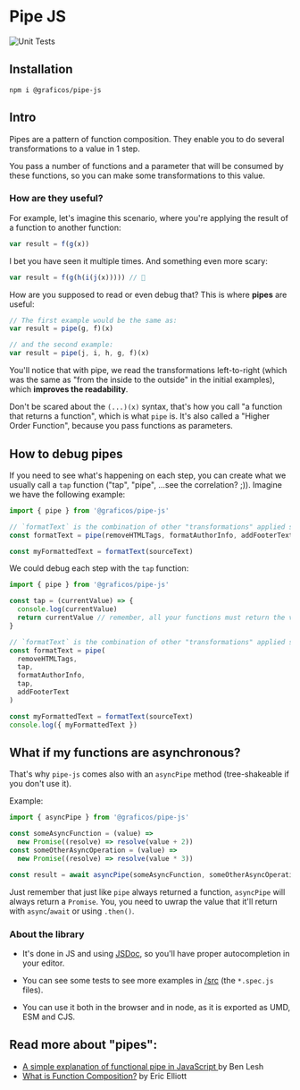 # Pipe JS

![Unit Tests](https://github.com/graficos/pipe-js/workflows/Unit%20Tests/badge.svg)

## Installation

```
npm i @graficos/pipe-js
```

## Intro

Pipes are a pattern of function composition. They enable you to do several transformations to a value in 1 step.

You pass a number of functions and a parameter that will be consumed by these functions, so you can make some transformations to this value.

### How are they useful?

For example, let's imagine this scenario, where you're applying the result of a function to another function:

```js
var result = f(g(x))
```

I bet you have seen it multiple times. And something even more scary:

```js
var result = f(g(h(i(j(x))))) // 🤔
```

How are you supposed to read or even debug that? This is where **pipes** are useful:

```js
// The first example would be the same as:
var result = pipe(g, f)(x)

// and the second example:
var result = pipe(j, i, h, g, f)(x)
```

You'll notice that with pipe, we read the transformations left-to-right (which was the same as "from the inside to
the outside" in the initial examples), which **improves the readability**.

Don't be scared about the `(...)(x)` syntax, that's how you call "a function that returns a function", which is what
`pipe` is. It's also called a "Higher Order Function", because you pass functions as parameters.

## How to debug pipes

If you need to see what's happening on each step, you can create what we usually call a `tap` function ("tap", "pipe",
...see the correlation? ;)). Imagine we have the following example:

```js
import { pipe } from '@graficos/pipe-js'

// `formatText` is the combination of other "transformations" applied sequentially.
const formatText = pipe(removeHTMLTags, formatAuthorInfo, addFooterText)

const myFormattedText = formatText(sourceText)
```

We could debug each step with the `tap` function:

```js
import { pipe } from '@graficos/pipe-js'

const tap = (currentValue) => {
  console.log(currentValue)
  return currentValue // remember, all your functions must return the value to be passed to the next function
}

// `formatText` is the combination of other "transformations" applied sequentially.
const formatText = pipe(
  removeHTMLTags,
  tap,
  formatAuthorInfo,
  tap,
  addFooterText
)

const myFormattedText = formatText(sourceText)
console.log({ myFormattedText })
```

## What if my functions are asynchronous?

That's why `pipe-js` comes also with an `asyncPipe` method (tree-shakeable if you don't use it).

Example:

```js
import { asyncPipe } from '@graficos/pipe-js'

const someAsyncFunction = (value) =>
  new Promise((resolve) => resolve(value + 2))
const someOtherAsyncOperation = (value) =>
  new Promise((resolve) => resolve(value * 3))

const result = await asyncPipe(someAsyncFunction, someOtherAsyncOperation)(1) // -> result === 9
```

Just remember that just like `pipe` always returned a function, `asyncPipe` will always return a `Promise`. You, you need to uwrap the value that it'll return with `async`/`await` or using `.then()`.

### About the library

- It's done in JS and using [JSDoc](jsdoc.app/), so you'll have proper autocompletion in your editor.

- You can see some tests to see more examples in [/src](./src) (the `*.spec.js` files).

- You can use it both in the browser and in node, as it is exported as UMD, ESM and CJS.

## Read more about "pipes":

- [A simple explanation of functional pipe in JavaScript ](https://dev.to/benlesh/a-simple-explanation-of-functional-pipe-in-javascript-2hbj) by Ben Lesh
- [What is Function Composition?](https://medium.com/javascript-scene/master-the-javascript-interview-what-is-function-composition-20dfb109a1a0) by Eric Elliott
